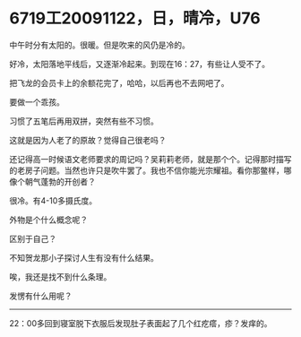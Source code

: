 # 6719工20091122，日，晴冷，U76

中午时分有太阳的。很暖。但是吹来的风仍是冷的。

好冷，太阳落地平线后，又逐渐冷起来。到现在16：27，有些让人受不了。

把飞龙的会员卡上的余额花完了，哈哈，以后再也不去网吧了。

要做一个乖孩。

习惯了五笔后再用双拼，突然有些不习惯。

这就是因为人老了的原故？觉得自己很老吗？

还记得高一时候语文老师要求的周记吗？吴莉莉老师，就是那个个。记得那时描写的老房子问题。当然也许只是吹牛罢了。我也不信你能光宗耀祖。看你那鳖样，哪像个朝气蓬勃的开创者？

很冷。有4-10多摄氏度。

外物是个什么概念呢？

区别于自己？

不知贺龙那小子探讨人生有没有什么结果。

唉，我还是找不到什么条理。

发愣有什么用呢？

----

22：00多回到寝室脱下衣服后发现肚子表面起了几个红疙瘩，疹？发痒的。
